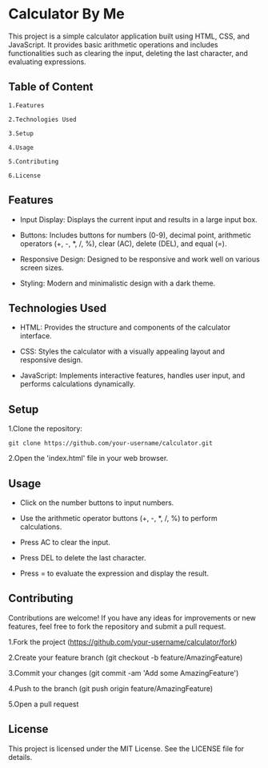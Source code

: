 
# Calculator By Me

This project is a simple calculator application built using HTML, CSS, and JavaScript. It provides basic arithmetic operations and includes functionalities such as clearing the input, deleting the last character, and evaluating expressions.



## Table of Content

    1.Features

    2.Technologies Used

    3.Setup

    4.Usage

    5.Contributing

    6.License
## Features

* Input Display: Displays the current input and results in a large input box.

* Buttons: Includes buttons for numbers (0-9), decimal point, arithmetic operators (+, -, *, /, %), clear (AC), delete (DEL), and equal (=).

* Responsive Design: Designed to be responsive and work well on various screen sizes.

* Styling: Modern and minimalistic design with a dark theme.


## Technologies Used
* HTML: Provides the structure and components of the calculator interface.

* CSS: Styles the calculator with a visually appealing layout and responsive design.

* JavaScript: Implements interactive features, handles user input, and performs calculations dynamically.
## Setup

1.Clone the repository:

    git clone https://github.com/your-username/calculator.git

2.Open the 'index.html' file in your web browser.
## Usage

* Click on the number buttons to input numbers.

* Use the arithmetic operator buttons (+, -, *, /, %) to perform calculations.

* Press AC to clear the input.

* Press DEL to delete the last character.

* Press = to evaluate the expression and display the result.



## Contributing

Contributions are welcome! If you have any ideas for improvements or new features, feel free to fork the repository and submit a pull request.

 1.Fork the project (https://github.com/your-username/calculator/fork)

 2.Create your feature branch (git checkout -b feature/AmazingFeature)

 3.Commit your changes (git commit -am 'Add some AmazingFeature')

 4.Push to the branch (git push origin feature/AmazingFeature)

 5.Open a pull request


## License

This project is licensed under the MIT License. See the LICENSE file for details.

